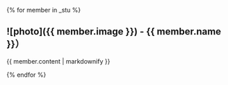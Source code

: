 {% for member in _stu %}
  <h2> ![photo]({{ member.image }}) - {{ member.name }}）</h2>
    <p> {{ member.content | markdownify }}</p>
{% endfor %}
